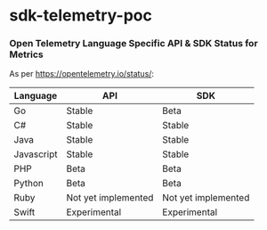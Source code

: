 # sdk-telemetry-poc

### Open Telemetry Language Specific API & SDK Status for Metrics

As per https://opentelemetry.io/status/:

| Language  | API  | SDK  |
|---|---|---|
|  Go | Stable  | Beta |
| C#  |  Stable | Stable |
| Java | Stable  | Stable |
| Javascript | Stable  | Stable |
| PHP | Beta | Beta |
| Python | Beta | Beta |
| Ruby | Not yet implemented | Not yet implemented
| Swift | Experimental | Experimental
